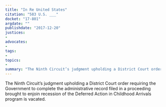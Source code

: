 ```yaml
---
title: "In Re United States"
citation: "583 U.S. ___"
docket: "17-801"
argdate: ""
publishdate: "2017-12-20"
justices:
- 
advocates:
- 
tags:
- 
topics:
- 
summary: "The Ninth Circuit’s judgment upholding a District Court order requiring the Government to complete the administrative record filed in a proceeding brought to enjoin recession of the Deferred Action in Childhood Arrivals program is vacated."
---
```

The Ninth Circuit’s judgment upholding a District Court order requiring the Government to complete the administrative record filed in a proceeding brought to enjoin recession of the Deferred Action in Childhood Arrivals program is vacated.

